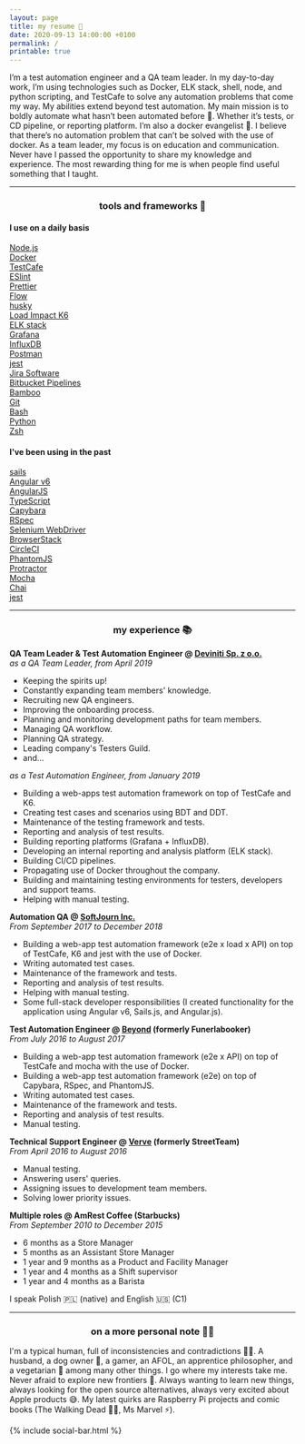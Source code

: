 ```yaml
---
layout: page
title: my resume 📃
date: 2020-09-13 14:00:00 +0100
permalink: /
printable: true
---
```


I’m a test automation engineer and a QA team leader. In my day-to-day work, I’m using technologies such as Docker, ELK stack, shell, node, and python scripting, and TestCafe to solve any automation problems that come my way. My abilities extend beyond test automation. My main mission is to boldly automate what hasn’t been automated before 🖖. Whether it’s tests, or CD pipeline, or reporting platform. I’m also a docker evangelist 🐳. I believe that there’s no automation problem that can’t be solved with the use of docker. As a team leader, my focus is on education and communication. Never have I passed the opportunity to share my knowledge and experience. The most rewarding thing for me is when people find useful something that I taught.

---

<center><h3>tools and frameworks 🧰</h3></center>

<div class="flex-container">
  <div class="skills-container">
    <h4>I use on a daily basis</h4>
    <div class="flex-container">
        <a href="https://github.com/nodejs/node"><div class="skill">Node.js</div></a>
        <a href="https://github.com/DevExpress/testcafe"><div class="skill">Docker</div></a>
        <a href="https://github.com/loadimpact/k6"><div class="skill">TestCafe</div></a>
        <a href="https://github.com/grafana/grafana"><div class="skill">ESlint</div></a>
        <a href="https://github.com/eslint/eslint"><div class="skill">Prettier</div></a>
        <a href="https://github.com/facebook/flow"><div class="skill">Flow</div></a>
        <a href="https://github.com/typicode/husky"><div class="skill">husky</div></a>
        <a href="https://github.com/influxdata/influxdb"><div class="skill">Load Impact K6</div></a>
        <a href="https://www.elastic.co/what-is/elk-stack"><div class="skill">ELK stack</div></a>
        <a href="https://www.docker.com/products/docker-engine"><div class="skill">Grafana</div></a>
        <a href="https://github.com/typicode/husky"><div class="skill">InfluxDB</div></a>
        <a href="https://www.getpostman.com"><div class="skill">Postman</div></a>
        <a href="https://www.atlassian.com/software/bamboo"><div class="skill">jest</div></a>
        <a href="https://www.atlassian.com/software/jira"><div class="skill">Jira Software</div></a>
        <a href="https://bitbucket.org/product/features/pipelines"><div class="skill">Bitbucket Pipelines</div></a>
        <a href="https://github.com/prettier/prettier"><div class="skill">Bamboo</div></a>
        <a href="https://git-scm.com"><div class="skill">Git</div></a>
        <a href="https://www.gnu.org/software/bash/"><div class="skill">Bash</div></a>
        <a href="https://www.python.org"><div class="skill">Python</div></a>
        <a href="https://www.zsh.org"><div class="skill">Zsh</div></a>
    </div>
  </div>
  <div class="skills-container">
    <h4>I've been using in the past</h4>
    <div class="flex-container">
        <a href="https://github.com/balderdashy/sails"><div class="skill-green">sails</div></a>
        <a href="https://github.com/angular/angular"><div class="skill-green">Angular v6</div></a>
        <a href="https://github.com/angular/angular.js"><div class="skill-green">AngularJS</div></a>
        <a href="http://www.typescriptlang.org"><div class="skill-green">TypeScript</div></a>
        <a href="https://github.com/teamcapybara/capybara"><div class="skill-green">Capybara</div></a>
        <a href="https://github.com/rspec/rspec"><div class="skill-green">RSpec</div></a>
        <a href="https://www.seleniumhq.org/projects/webdriver/"><div class="skill-green">Selenium WebDriver</div></a>
        <a href="https://www.browserstack.com"><div class="skill-green">BrowserStack</div></a>
        <a href="https://circleci.com"><div class="skill-green">CircleCI</div></a>
        <a href="https://github.com/ariya/phantomjs"><div class="skill-green">PhantomJS</div></a>
        <a href="https://github.com/angular/protractor"><div class="skill-green">Protractor</div></a>
        <a href="https://github.com/mochajs/mocha"><div class="skill-green">Mocha</div></a>
        <a href="https://github.com/chaijs/chai"><div class="skill-green">Chai</div></a>
        <a href="https://github.com/facebook/jest"><div class="skill-green">jest</div></a>
    </div>
  </div>
</div>

---

<center><h3>my experience 📚</h3></center>

**QA Team Leader & Test Automation Engineer @ [Deviniti Sp. z o.o.](https://deviniti.com)**  
*as a QA Team Leader, from April 2019*  
- Keeping the spirits up!
- Constantly expanding team members' knowledge.
- Recruiting new QA engineers.
- Improving the onboarding process.
- Planning and monitoring development paths for team members.
- Managing QA workflow.
- Planning QA strategy.
- Leading company's Testers Guild.
- and...

*as a Test Automation Engineer, from January 2019*  
- Building a web-apps test automation framework on top of TestCafe and K6.
- Creating test cases and scenarios using BDT and DDT.
- Maintenance of the testing framework and tests.
- Reporting and analysis of test results.
- Building reporting platforms (Grafana + InfluxDB).
- Developing an internal reporting and analysis platform (ELK stack).
- Building CI/CD pipelines.
- Propagating use of Docker throughout the company.
- Building and maintaining testing environments for testers, developers and support teams.
- Helping with manual testing.

**Automation QA @ [SoftJourn Inc.](https://softjourn.com)**  
*From September 2017 to December 2018*  
- Building a web-app test automation framework (e2e x load x API) on top of TestCafe, K6 and jest with the use of Docker.
- Writing automated test cases.
- Maintenance of the framework and tests.
- Reporting and analysis of test results.
- Helping with manual testing.
- Some full-stack developer responsibilities (I created functionality for the application using Angular v6, Sails.js, and Angular.js).

**Test Automation Engineer @ [Beyond](https://beyond.life) (formerly Funerlabooker)**  
*From July 2016 to August 2017*  
- Building a web-app test automation framework (e2e x API) on top of TestCafe and mocha with the use of Docker.
- Building a web-app test automation framework (e2e) on top of Capybara, RSpec, and PhantomJS.
- Writing automated test cases.
- Maintenance of the framework and tests.
- Reporting and analysis of test results.
- Manual testing.

**Technical Support Engineer @ [Verve](https://onverve.com) (formerly StreetTeam)**  
*From April 2016 to August 2016*  
- Manual testing.
- Answering users' queries.
- Assigning issues to development team members.
- Solving lower priority issues.

**Multiple roles @ AmRest Coffee (Starbucks)**  
*From September 2010 to December 2015*  
- 6 months as a Store Manager
- 5 months as an Assistant Store Manager
- 1 year and 9 months as a Product and Facility Manager
- 1 year and 4 months as a Shift supervisor
- 1 year and 4 months as a Barista

I speak Polish 🇵🇱 (native) and English 🇺🇸 (C1)

---

<center><h3>on a more personal note 🙋‍♂️</h3></center>

I'm a typical human, full of inconsistencies and contradictions 🤷‍♂️. A husband, a dog owner 🐶, a gamer, an AFOL, an apprentice philosopher, and a vegetarian 🌱 among many other things. I go where my interests take me. Never afraid to explore new frontiers 🚀. Always wanting to learn new things, always looking for the open source alternatives, always very excited about Apple products 😅. My latest quirks are Raspberry Pi projects and comic books (The Walking Dead 🧟‍♀️, Ms Marvel ⚡️).

{% include social-bar.html %}
